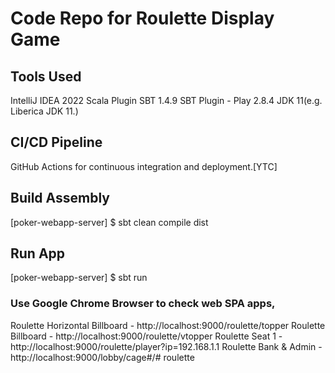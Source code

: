 # Code Repo for Roulette Display Game

## Tools Used
IntelliJ IDEA 2022
Scala Plugin
SBT 1.4.9
SBT Plugin - Play 2.8.4
JDK 11(e.g. Liberica JDK 11.)


## CI/CD Pipeline
GitHub Actions for continuous integration and deployment.[YTC]

## Build Assembly
[poker-webapp-server] $ sbt clean compile dist

## Run App
[poker-webapp-server] $ sbt run

### Use Google Chrome Browser to check web SPA apps,
Roulette Horizontal Billboard - http://localhost:9000/roulette/topper
Roulette Billboard - http://localhost:9000/roulette/vtopper
Roulette Seat 1 - http://localhost:9000/roulette/player?ip=192.168.1.1
Roulette Bank & Admin - http://localhost:9000/lobby/cage#/#   r o u l e t t e 
 
 